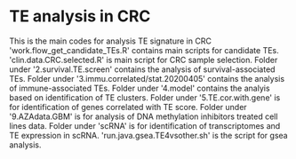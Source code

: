 # TE analysis in CRC
This is the main codes for analysis TE signature in CRC
'work.flow_get_candidate_TEs.R' contains main scripts for candidate TEs.
'clin.data.CRC.selected.R' is main script for CRC sample selection.
Folder under '2.survival.TE.screen' contains the analysis of survival-associated TEs.
Folder under '3.immu.correlated/stat.20200405' contains the analysis of immune-associated TEs.
Folder under '4.model' contains the analyis based on identification of TE clusters.
Folder under '5.TE.cor.with.gene' is for identification of genes correlated with TE score.
Folder under '9.AZAdata.GBM' is for analysis of DNA methylation inhibitors treated cell lines data.
Folder under 'scRNA' is for identification of transcriptomes and TE expression in scRNA.
'run.java.gsea.TE4vsother.sh' is the script for gsea analysis.
